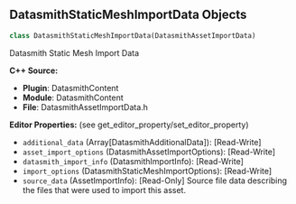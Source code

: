 ## DatasmithStaticMeshImportData Objects

```python
class DatasmithStaticMeshImportData(DatasmithAssetImportData)
```

Datasmith Static Mesh Import Data

**C++ Source:**

- **Plugin**: DatasmithContent
- **Module**: DatasmithContent
- **File**: DatasmithAssetImportData.h

**Editor Properties:** (see get_editor_property/set_editor_property)

- ``additional_data`` (Array[DatasmithAdditionalData]):  [Read-Write]
- ``asset_import_options`` (DatasmithAssetImportOptions):  [Read-Write]
- ``datasmith_import_info`` (DatasmithImportInfo):  [Read-Write]
- ``import_options`` (DatasmithStaticMeshImportOptions):  [Read-Write]
- ``source_data`` (AssetImportInfo):  [Read-Only] Source file data describing the files that were used to import this asset.

<a id="unreal.DatasmithStaticMeshCADImportData"></a>